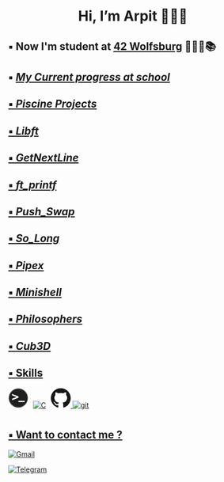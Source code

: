 <h1 align="center"> Hi, I’m Arpit 🙋🏻‍♂️ </h1>

## ▪️ Now I'm student at [42 Wolfsburg](https://42wolfsburg.de) 👨🏻‍💻📚 

## ▪️ <a href='https://profile.intra.42.fr/users/amehrotr' target="My Current progress at school">*My Current progress at school*

## ▪️ <a href='https://github.com/Arpit-42WOB/Piscine-Projects' target="Piscine">*Piscine Projects*
## ▪️ <a href='https://github.com/Arpit-42WOB/Arpit-42WOB/tree/main/Libft' target="Libft">*Libft*
## ▪️ <a href='https://github.com/Arpit-42WOB/Arpit-42WOB/tree/main/Get_Next_Line' target="GetNextLine">*GetNextLine*
## ▪️ <a href='https://github.com/Arpit-42WOB/Arpit-42WOB/tree/main/Ft_Printf' target="ft_printf">*ft_printf*
## ▪️ <a href='https://github.com/Arpit-42WOB/Arpit-42WOB/tree/main/Push_Swap' target="Push_Swap">*Push_Swap*
## ▪️ <a href='https://github.com/Arpit-42WOB/Arpit-42WOB/tree/main/So_Long' target="So_Long">*So_Long*
## ▪️ <a href='https://github.com/Arpit-42WOB/Arpit-42WOB/tree/main/Pipex' target="Pipex">*Pipex*
## ▪️ <a href='https://github.com/Arpit-42WOB/Arpit-42WOB/tree/main/Minishell' target="Minishell">*Minishell*
## ▪️ <a href='https://github.com/Arpit-42WOB/Arpit-42WOB/tree/main/Philosophers' target="Philosophers">*Philosophers*
## ▪️ <a href='https://github.com/Arpit-42WOB/Arpit-42WOB/tree/main/Cub3D' target="Cub3D">*Cub3D*

## ▪️ Skills
<img src="https://raw.githubusercontent.com/github/explore/80688e429a7d4ef2fca1e82350fe8e3517d3494d/topics/terminal/terminal.png" alt="git" width="40" height="40"/><img style="margin: 10px" src="https://profilinator.rishav.dev/skills-assets/c-original.svg" alt="C" height="40" /><img src="https://raw.githubusercontent.com/github/explore/78df643247d429f6cc873026c0622819ad797942/topics/github/github.png" alt="<GitHub" width="40" height="40"/> <img src="https://www.vectorlogo.zone/logos/git-scm/git-scm-icon.svg" alt="git" width="40" height="40"/> <a href="https://www.photoshop.com/en" target="_blank" rel="noreferrer">

## ▪️ Want to contact me ? 

<a href='mailto:amehrotr@student.42Wolfsburg.de' target="_blank"><img alt='Gmail' src='https://img.shields.io/badge/Gmail-D14836?style=for-the-badge&logo=gmail&logoColor=white'/></a>
</a>

<a href='https://t.me/Mehrotra_Arpit' target="_blank"><img alt='Telegram' src='https://img.shields.io/badge/Telegram-2CA5E0?style=for-the-badge&logo=telegram&logoColor=white'/></a>
</a>
